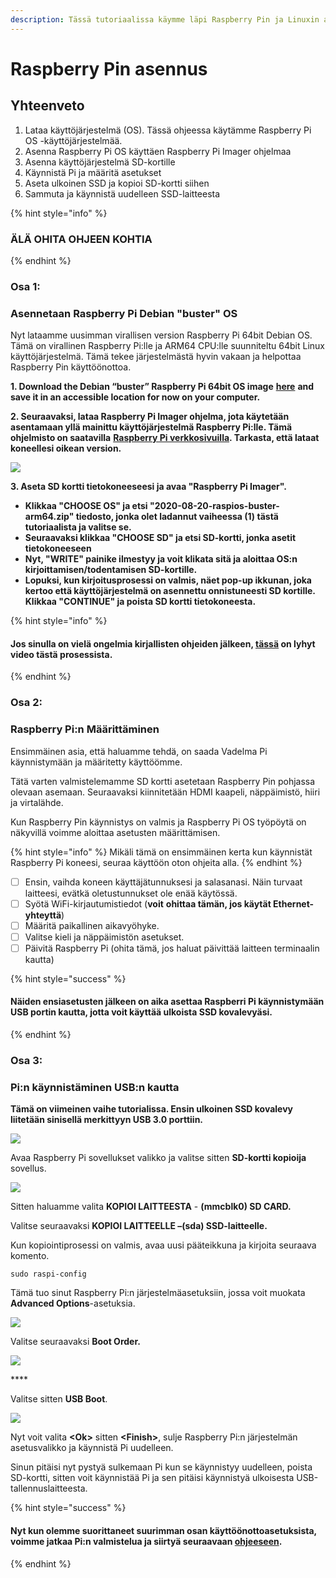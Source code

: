 ```yaml
---
description: Tässä tutoriaalissa käymme läpi Raspberry Pin ja Linuxin asentamisen perusteita
---
```


# Raspberry Pin asennus

## Yhteenveto <a id="h.vrhvb96nxxe9"></a>

1. Lataa käyttöjärjestelmä \(OS\). Tässä ohjeessa käytämme Raspberry Pi OS -käyttöjärjestelmää.
2. Asenna Raspberry Pi OS käyttäen Raspberry Pi Imager ohjelmaa
3. Asenna käyttöjärjestelmä SD-kortille
4. Käynnistä Pi ja määritä asetukset
5. Aseta ulkoinen SSD ja kopioi SD-kortti siihen
6. Sammuta ja käynnistä uudelleen SSD-laitteesta

{% hint style="info" %}
### ÄLÄ OHITA OHJEEN KOHTIA
{% endhint %}

### **Osa 1:**

### Asennetaan Raspberry Pi Debian "buster" OS <a id="h.lpv6ciisjqp3"></a>

Nyt lataamme uusimman virallisen version Raspberry Pi 64bit Debian OS. Tämä on virallinen Raspberry Pi:lle ja ARM64 CPU:lle suunniteltu 64bit Linux käyttöjärjestelmä. Tämä tekee järjestelmästä hyvin vakaan ja helpottaa Raspberry Pin käyttöönottoa.

**1. Download the Debian “buster” Raspberry Pi 64bit OS image** [**here**](https://downloads.raspberrypi.org/raspios_arm64/images/raspios_arm64-2020-05-28/2020-05-27-raspios-buster-arm64.zip) **and save it in an accessible location for now on your computer.**

**2. Seuraavaksi, lataa Raspberry Pi Imager ohjelma, jota käytetään asentamaan yllä mainittu käyttöjärjestelmä Raspberry Pi:lle. Tämä ohjelmisto on saatavilla** [**Raspberry Pi verkkosivuilla**](https://www.raspberrypi.org/software/)**. Tarkasta, että lataat koneellesi oikean version.**

![](../../.gitbook/assets/screen-shot-2021-03-12-at-5.36.30-pm.png)

**3. Aseta SD kortti tietokoneeseesi ja avaa "Raspberry Pi Imager".**

* **Klikkaa "CHOOSE OS" ja etsi "2020-08-20-raspios-buster-arm64.zip" tiedosto, jonka olet ladannut vaiheessa \(1\) tästä tutoriaalista ja valitse se.**
* **Seuraavaksi klikkaa "CHOOSE SD" ja etsi SD-kortti, jonka asetit tietokoneeseen**
* **Nyt, "WRITE" painike ilmestyy ja voit klikata sitä ja aloittaa OS:n kirjoittamisen/todentamisen SD-kortille.**
* **Lopuksi, kun kirjoitusprosessi on valmis, näet pop-up ikkunan, joka kertoo että käyttöjärjestelmä on asennettu onnistuneesti SD kortille. Klikkaa "CONTINUE" ja poista SD kortti tietokoneesta.**

{% hint style="info" %}
#### **Jos sinulla on vielä ongelmia kirjallisten ohjeiden jälkeen,** [**tässä**](https://www.youtube.com/watch?v=J024soVgEeM) **on lyhyt video tästä prosessista.**
{% endhint %}

### Osa 2:

### Raspberry Pi:n Määrittäminen

Ensimmäinen asia, että haluamme tehdä, on saada Vadelma Pi käynnistymään ja määritetty käyttöömme.

Tätä varten valmistelemamme SD kortti asetetaan Raspberry Pin pohjassa olevaan asemaan.  Seuraavaksi kiinnitetään HDMI kaapeli, näppäimistö, hiiri ja virtalähde.

Kun Raspberry Pin käynnistys on valmis ja Raspberry Pi OS työpöytä on näkyvillä voimme aloittaa asetusten määrittämisen.

{% hint style="info" %}
Mikäli tämä on ensimmäinen kerta kun käynnistät Raspberry Pi koneesi, seuraa käyttöön oton ohjeita alla.
{% endhint %}

* [ ] Ensin, vaihda koneen käyttäjätunnuksesi ja salasanasi. Näin turvaat laitteesi, evätkä oletustunnukset ole enää käytössä.
* [ ] Syötä WiFi-kirjautumistiedot (**voit** **ohittaa tämän, jos käytät Ethernet-yhteyttä**)
* [ ] Määritä paikallinen aikavyöhyke.
* [ ] Valitse kieli ja näppäimistön asetukset.
* [ ] Päivitä Raspberry Pi (ohita tämä, jos haluat päivittää laitteen terminaalin kautta)

{% hint style="success" %}
#### Näiden ensiasetusten jälkeen on aika asettaa Raspberri Pi käynnistymään USB portin kautta, jotta voit käyttää ulkoista SSD kovalevyäsi.
{% endhint %}

### Osa 3:

### Pi:n käynnistäminen USB:n kautta

**Tämä on viimeinen vaihe tutorialissa. Ensin ulkoinen SSD kovalevy liitetään sinisellä merkittyyn USB 3.0 porttiin.**

![](../../.gitbook/assets/pi4.jpeg)

Avaa Raspberry Pi sovellukset valikko ja valitse sitten **SD-kortti kopioija** sovellus.

![](../../.gitbook/assets/screen-shot-2021-03-29-at-9.11.39-pm%20%281%29.png)

Sitten haluamme valita **KOPIOI LAITTEESTA** - **\(mmcblk0\) SD CARD.**

Valitse seuraavaksi **KOPIOI LAITTEELLE –\(sda\) SSD-laitteelle.**

Kun kopiointiprosessi on valmis, avaa uusi pääteikkuna ja kirjoita seuraava komento.

```text
sudo raspi-config
```

Tämä tuo sinut Raspberry Pi:n järjestelmäasetuksiin, jossa voit muokata **Advanced Options**-asetuksia.

![](../../.gitbook/assets/screen-shot-2021-03-29-at-10.13.19-pm.png)

Valitse seuraavaksi **Boot Order.**

![](../../.gitbook/assets/screen-shot-2021-03-29-at-10.13.40-pm%20%281%29.png)

\*\*\*\*

Valitse sitten **USB Boot**.

![](../../.gitbook/assets/screen-shot-2021-03-29-at-10.14.05-pm%20%281%29.png)

Nyt voit valita **&lt;Ok&gt;** sitten **&lt;Finish&gt;**, sulje Raspberry Pi:n järjestelmän asetusvalikko ja käynnistä Pi uudelleen.

Sinun pitäisi nyt pystyä sulkemaan Pi kun se käynnistyy uudelleen, poista SD-kortti, sitten voit käynnistää Pi ja sen pitäisi käynnistyä ulkoisesta USB-tallennuslaitteesta.

{% hint style="success" %}
#### Nyt kun olemme suorittaneet suurimman osan käyttöönottoasetuksista, voimme jatkaa Pi:n valmistelua ja siirtyä seuraavaan [ohjeeseen](tutorial-2-relaynode.md).
{% endhint %}

